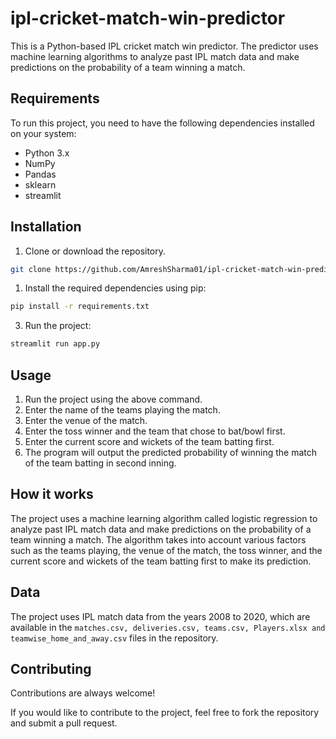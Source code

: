 # ipl-cricket-match-win-predictor

This is a Python-based IPL cricket match win predictor. The predictor uses machine learning algorithms to analyze past IPL match data and make predictions on the probability of a team winning a match.

## Requirements

To run this project, you need to have the following dependencies installed on your system:

- Python 3.x
- NumPy
- Pandas
- sklearn
- streamlit

## Installation

1. Clone or download the repository.

```bash
git clone https://github.com/AmreshSharma01/ipl-cricket-match-win-predictor.git
```

1. Install the required dependencies using pip:

```bash
pip install -r requirements.txt
```

3. Run the project:

```bash
streamlit run app.py
```

## Usage

1. Run the project using the above command.
1. Enter the name of the teams playing the match.
1. Enter the venue of the match.
1. Enter the toss winner and the team that chose to bat/bowl first.
1. Enter the current score and wickets of the team batting first.
1. The program will output the predicted probability of winning the match of the team batting in second inning.

## How it works

The project uses a machine learning algorithm called logistic regression to analyze past IPL match data and make predictions on the probability of a team winning a match. The algorithm takes into account various factors such as the teams playing, the venue of the match, the toss winner, and the current score and wickets of the team batting first to make its prediction.

## Data

The project uses IPL match data from the years 2008 to 2020, which are available in the `matches.csv, deliveries.csv, teams.csv, Players.xlsx and teamwise_home_and_away.csv` files in the repository.

## Contributing

Contributions are always welcome!

If you would like to contribute to the project, feel free to fork the repository and submit a pull request.
